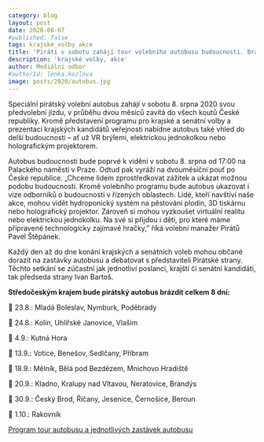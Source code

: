 ```yaml
---
category: blog
layout: post
date: 2020-08-07
#published: false
tags: krajské_volby akce
title: 'Piráti v sobotu zahájí tour volebního autobusu budoucnosti. Brázdit celou zemi bude až do voleb'
description: 'krajské volby, akce'
author: Mediální odbor
#authorId: lenka.kozlova
image: posts/2020/autobus.jpg
---
```


Speciální pirátský volební autobus zahájí v sobotu 8. srpna 2020 svou předvolební jízdu, v průběhu dvou měsíců zavítá do všech koutů České republiky. Kromě představení programu pro krajské a senátní volby a prezentaci krajských kandidátů veřejnosti nabídne autobus také vhled do delší budoucnosti – ať už VR brýlemi, elektrickou jednokolkou nebo holografickým projektorem.

Autobus budoucnosti bude poprvé k vidění v sobotu 8. srpna od 17:00 na Palackého náměstí v Praze. Odtud pak vyráží na dvouměsíční pouť po České republice. „Chceme lidem zprostředkovat zážitek a ukázat možnou podobu budoucnosti. Kromě volebního programu bude autobus ukazovat i vize odborníků o budoucnosti v řízených oblastech. Lidé, kteří navštíví naše akce, mohou vidět hydroponický systém na pěstování plodin, 3D tiskárnu nebo holografický projektor. Zároveň si mohou vyzkoušet virtuální realitu nebo elektrickou jednokolku. Na své si přijdou i děti, pro které máme připravené technologicky zajímavé hračky,” říká volební manažer Pirátů Pavel Štěpánek.

Každý den až do dne konání krajských a senátních voleb mohou občané dorazit na zastávky autobusu a debatovat s představiteli Pirátské strany. Těchto setkání se zúčastní jak jednotliví poslanci, krajští či senátní kandidáti, tak předseda strany Ivan Bartoš. 

**Středočeským krajem bude pirátský autobus brázdit celkem 8 dní:**

🏴 23.8.: Mladá Boleslav, Nymburk, Poděbrady

🏴 24.8.: Kolín, Uhlířské Janovice, Vlašim

🏴 4.9.: Kutná Hora

🏴 13.9.: Votice, Benešov, Sedlčany, Příbram

🏴 18.9.: Mělník, Bělá pod Bezdězem, Mnichovo Hradiště

🏴 20.9.: Kladno, Kralupy nad Vltavou, Neratovice, Brandýs

🏴 30.9.: Český Brod, Říčany, Jesenice, Černošice, Beroun

🏴 1.10.: Rakovník

[Program tour autobusu a jednotlivých zastávek autobusu](https://pirati.cz/assets/pdf/Roadplan-autobus.pdf)
